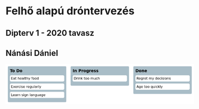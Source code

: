 # Felhő alapú dróntervezés
## Dipterv 1 - 2020 tavasz
## Nánási Dániel
![created by readme-kanban-board](./kanban.png)
<!---KANBAN
# To Do
- Eat healthy food
- Exercise regularly
- Learn sign language

# In Progress
- Drink too much

# Done
- Regret my decisions
- Age too quickly
KANBAN--->
